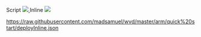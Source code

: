 Script 
<a href="https://portal.azure.com/#create/Microsoft.Template/uri/https%3A%2F%2Fraw.githubusercontent.com%2Fmadsamuel%2Fwvd%2Fmaster%2Farm%2Fquick%20start%2Fdeploy.json" target="_blank">
    <img src="http://azuredeploy.net/deploybutton.png"/>
</a>
Inline
<a href="https://portal.azure.com/#create/Microsoft.Template/uri/https%3A%2F%2Fraw.githubusercontent.com%2Fmadsamuel%2Fwvd%2Fmaster%2Farm%2Fquick%20start%2FdeployInline.json" target="_blank">
    <img src="http://azuredeploy.net/deploybutton.png"/>
</a>

https://raw.githubusercontent.com/madsamuel/wvd/master/arm/quick%20start/deployInline.json